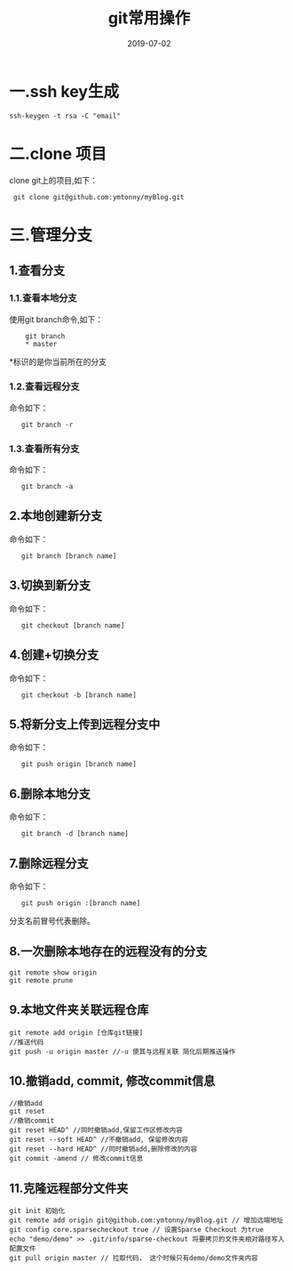 ﻿---
title: git常用操作
date: 2019-07-02
categories:
 - 技术
tags:
 - git
---
# 一.ssh key生成
```
ssh-keygen -t rsa -C "email"
```
# 二.clone 项目
clone git上的项目,如下：
``` branch
 git clone git@github.com:ymtonny/myBlog.git
```
# 三.管理分支
## 1.查看分支
<!--more-->
### 1.1.查看本地分支
使用git branch命令,如下：
``` branch
    git branch 
    * master
```
*标识的是你当前所在的分支
### 1.2.查看远程分支
命令如下：
``` branch
   git branch -r
```
### 1.3.查看所有分支
命令如下：
``` branch
   git branch -a
```
## 2.本地创建新分支
命令如下：
``` branch
   git branch [branch name]
```
## 3.切换到新分支
命令如下：
``` branch
   git checkout [branch name]
```
## 4.创建+切换分支
命令如下：
``` branch
   git checkout -b [branch name]
```
## 5.将新分支上传到远程分支中
命令如下：
``` branch
   git push origin [branch name]
```
## 6.删除本地分支
命令如下：
``` branch
   git branch -d [branch name]
```
## 7.删除远程分支
命令如下：
``` branch
   git push origin :[branch name]
```
分支名前冒号代表删除。
## 8.一次删除本地存在的远程没有的分支
```
git remote show origin
git remote prune
```
## 9.本地文件夹关联远程仓库
```
git remote add origin [仓库git链接]
//推送代码
git push -u origin master //-u 使其与远程关联 简化后期推送操作
```
## 10.撤销add, commit, 修改commit信息
```
//撤销add
git reset
//撤销commit
git reset HEAD^ //同时撤销add,保留工作区修改内容
git reset --soft HEAD^ //不撤销add, 保留修改内容
git reset --hard HEAD^ //同时撤销add,删除修改的内容
git commit -amend // 修改commit信息
```
## 11.克隆远程部分文件夹
```
git init 初始化
git remote add origin git@github.com:ymtonny/myBlog.git // 增加远端地址
git config core.sparsecheckout true // 设置Sparse Checkout 为true
echo "demo/demo" >> .git/info/sparse-checkout 将要拷贝的文件夹相对路径写入配置文件
git pull origin master // 拉取代码， 这个时候只有demo/demo文件夹内容
```